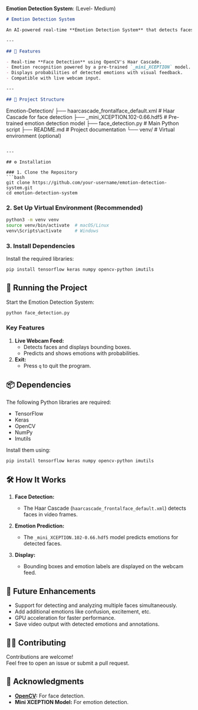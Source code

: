 **Emotion Detection System**: (Level- Medium)

```markdown
# Emotion Detection System

An AI-powered real-time **Emotion Detection System** that detects faces and recognizes emotions from a webcam feed. The system uses a pre-trained deep learning model to classify emotions such as happy, sad, angry, surprised, and more.

---

## 📸 Features

- Real-time **Face Detection** using OpenCV's Haar Cascade.
- Emotion recognition powered by a pre-trained `_mini_XCEPTION` model.
- Displays probabilities of detected emotions with visual feedback.
- Compatible with live webcam input.

---

## 📂 Project Structure

```
Emotion-Detection/
├── haarcascade_frontalface_default.xml      # Haar Cascade for face detection
├── _mini_XCEPTION.102-0.66.hdf5            # Pre-trained emotion detection model
├── face_detection.py                       # Main Python script
├── README.md                               # Project documentation
└── venv/                                   # Virtual environment (optional)
```

---

## ⚙️ Installation

### 1. Clone the Repository
```bash
git clone https://github.com/your-username/emotion-detection-system.git
cd emotion-detection-system
```

### 2. Set Up Virtual Environment (Recommended)
```bash
python3 -m venv venv
source venv/bin/activate  # macOS/Linux
venv\Scripts\activate     # Windows
```

### 3. Install Dependencies
Install the required libraries:
```bash
pip install tensorflow keras numpy opencv-python imutils
```

## 🚀 Running the Project

Start the Emotion Detection System:
```bash
python face_detection.py
```

### Key Features
1. **Live Webcam Feed:**
   - Detects faces and displays bounding boxes.
   - Predicts and shows emotions with probabilities.
2. **Exit:**
   - Press `q` to quit the program.

## 📦 Dependencies

The following Python libraries are required:
- TensorFlow
- Keras
- OpenCV
- NumPy
- Imutils

Install them using:
```bash
pip install tensorflow keras numpy opencv-python imutils
```


## 🛠️ How It Works

1. **Face Detection:**  
   - The Haar Cascade (`haarcascade_frontalface_default.xml`) detects faces in video frames.  

2. **Emotion Prediction:**  
   - The `_mini_XCEPTION.102-0.66.hdf5` model predicts emotions for detected faces.  

3. **Display:**  
   - Bounding boxes and emotion labels are displayed on the webcam feed.  


## 🎯 Future Enhancements

- Support for detecting and analyzing multiple faces simultaneously.
- Add additional emotions like confusion, excitement, etc.
- GPU acceleration for faster performance.
- Save video output with detected emotions and annotations.

## 🧑‍💻 Contributing

Contributions are welcome!  
Feel free to open an issue or submit a pull request.

## 🙌 Acknowledgments

- **[OpenCV](https://opencv.org/):** For face detection.  
- **Mini XCEPTION Model:** For emotion detection.
